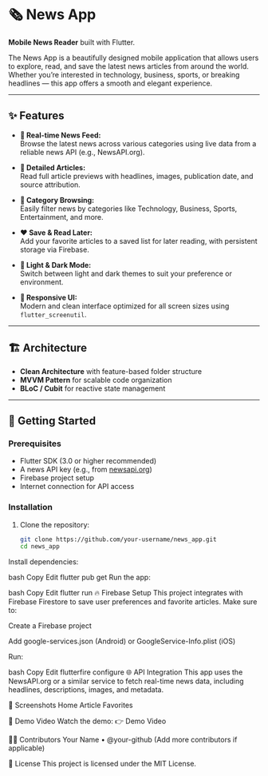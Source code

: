 # 🗞️ News App

**Mobile News Reader** built with Flutter.

The News App is a beautifully designed mobile application that allows users to explore, read, and save the latest news articles from around the world. Whether you’re interested in technology, business, sports, or breaking headlines — this app offers a smooth and elegant experience.

---

## ✨ Features

- **📰 Real-time News Feed:**  
  Browse the latest news across various categories using live data from a reliable news API (e.g., NewsAPI.org).

- **📄 Detailed Articles:**  
  Read full article previews with headlines, images, publication date, and source attribution.

- **📂 Category Browsing:**  
  Easily filter news by categories like Technology, Business, Sports, Entertainment, and more.

- **❤️ Save & Read Later:**  
  Add your favorite articles to a saved list for later reading, with persistent storage via Firebase.

- **🌙 Light & Dark Mode:**  
  Switch between light and dark themes to suit your preference or environment.

- **📱 Responsive UI:**  
  Modern and clean interface optimized for all screen sizes using `flutter_screenutil`.

---

## 🏗 Architecture

- **Clean Architecture** with feature-based folder structure  
- **MVVM Pattern** for scalable code organization  
- **BLoC / Cubit** for reactive state management

---

## 🚀 Getting Started

### Prerequisites

- Flutter SDK (3.0 or higher recommended)
- A news API key (e.g., from [newsapi.org](https://newsapi.org))
- Firebase project setup
- Internet connection for API access

### Installation

1. Clone the repository:

   ```bash
   git clone https://github.com/your-username/news_app.git
   cd news_app
Install dependencies:

bash
Copy
Edit
flutter pub get
Run the app:

bash
Copy
Edit
flutter run
🔥 Firebase Setup
This project integrates with Firebase Firestore to save user preferences and favorite articles.
Make sure to:

Create a Firebase project

Add google-services.json (Android) or GoogleService-Info.plist (iOS)

Run:

bash
Copy
Edit
flutterfire configure
🌐 API Integration
This app uses the NewsAPI.org or a similar service to fetch real-time news data, including headlines, descriptions, images, and metadata.

📱 Screenshots
Home	Article	Favorites
	

🎥 Demo Video
Watch the demo:
👉 Demo Video

👨‍💻 Contributors
Your Name • @your-github
(Add more contributors if applicable)

📄 License
This project is licensed under the MIT License.

